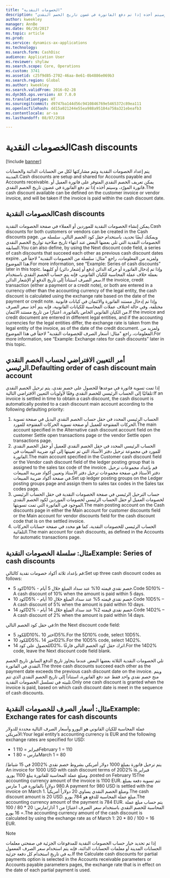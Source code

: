```yaml
---
title: "الخصومات النقدية"
description: "يتم إعداد الخصومات النقدية وتتم مشاركتها لكل من الحسابات الدائنة والحسابات المدينة.  يمكن تعريف الخصم النقدي المتوفر على فاتورة العميل أو فاتورة المورّد، وسيتم أخذه إذا تم دفع الفاتورة في غضون تاريخ الخصم النقدي."
author: kweekley
manager: AnnBe
ms.date: 06/20/2017
ms.topic: article
ms.prod: 
ms.service: dynamics-ax-applications
ms.technology: 
ms.search.form: CashDisc
audience: Application User
ms.reviewer: shylaw
ms.search.scope: Core, Operations
ms.custom: 3741
ms.assetid: c25f9d85-2702-46aa-8e61-0b4886e069b3
ms.search.region: Global
ms.author: kweekley
ms.search.validFrom: 2016-02-28
ms.dyn365.ops.version: AX 7.0.0
ms.translationtype: HT
ms.sourcegitcommit: d9747ba144d56c9410846769e5465372c89ea111
ms.openlocfilehash: dd15a021244e55ea988a95184a758a321ebeafb3
ms.contentlocale: ar-sa
ms.lasthandoff: 08/07/2018

---
```


# <a name="cash-discounts"></a><span data-ttu-id="4d1f0-104">الخصومات النقدية</span><span class="sxs-lookup"><span data-stu-id="4d1f0-104">Cash discounts</span></span>

[!include [banner](../includes/banner.md)]

<span data-ttu-id="4d1f0-105">يتم إعداد الخصومات النقدية وتتم مشاركتها لكل من الحسابات الدائنة والحسابات المدينة.</span><span class="sxs-lookup"><span data-stu-id="4d1f0-105">Cash discounts are setup and shared for Accounts payable and Accounts receivable.</span></span>  <span data-ttu-id="4d1f0-106">يمكن تعريف الخصم النقدي المتوفر على فاتورة العميل أو فاتورة المورّد، وسيتم أخذه إذا تم دفع الفاتورة في غضون تاريخ الخصم النقدي.</span><span class="sxs-lookup"><span data-stu-id="4d1f0-106">The cash discount available can be defined on the customer invoice or vendor invoice, and will be taken if the invoice is paid within the cash discount date.</span></span> 

## <a name="cash-discounts"></a><span data-ttu-id="4d1f0-107">الخصومات النقدية</span><span class="sxs-lookup"><span data-stu-id="4d1f0-107">Cash discounts</span></span>

<span data-ttu-id="4d1f0-108">يمكن إنشاء الخصومات النقدية للموردين أو العملاء في صفحة الخصومات النقدية.</span><span class="sxs-lookup"><span data-stu-id="4d1f0-108">Cash discounts for both customers or vendors can be created in the Cash discounts page.</span></span> <span data-ttu-id="4d1f0-109">ويمكنك أيضًا تحديد، باستخدام حقل كود الخصم التالي، سلسلة من الخصومات النقدية التي تلي بعضها البعض عند انتهاء تاريخ صلاحية تواريخ الخصم النقدي السابقة.</span><span class="sxs-lookup"><span data-stu-id="4d1f0-109">You can also define, by using the Next discount code field, a series of cash discounts that succeed each other as previous cash discount dates expire.</span></span> <span data-ttu-id="4d1f0-110">ولمزيد من المعلومات، راجع "مثال: سلسلة من الخصومات النقدية" لاحقاً في هذا الموضوع.</span><span class="sxs-lookup"><span data-stu-id="4d1f0-110">For more information, see “Example: Series of cash discounts” later in this topic.</span></span> <span data-ttu-id="4d1f0-111">وإذا تم إدخال الفاتورة أو حركة الدائن (دفع أو إشعار دائن) أو كليهما بعملة خلاف عملة المحاسبة للكيان القانوني، فإنه يتم حساب الخصم النقدي باستخدام سعر الصرف استناداً إلى تاريخ الدفع أو الإشعار الدائن.</span><span class="sxs-lookup"><span data-stu-id="4d1f0-111">If the invoice, credit transaction (either a payment or a credit note), or both are entered in a currency other than the accounting currency of the legal entity, the cash discount is calculated using the exchange rate based on the date of the payment or credit note.</span></span> <span data-ttu-id="4d1f0-112">وإذا تم إدخال مستند الفاتورة والائتمان في كيانات قانونية مختلفة، وفي حالة اختلاف عملات المحاسبة للكيانات القانونية، فإنه يتم أخذ سعر الصرف من الكيان القانوني الخاص بالفاتورة، اعتبارًا من تاريخ مستند الائتمان.</span><span class="sxs-lookup"><span data-stu-id="4d1f0-112">If the invoice and credit document are entered in different legal entities, and if the accounting currencies for the legal entities differ, the exchange rate is taken from the legal entity of the invoice, as of the date of the credit document.</span></span> <span data-ttu-id="4d1f0-113">ولمزيد من المعلومات، راجع "مثال: أسعار الصرف للخصومات النقدية" لاحقاً في هذا الموضوع.</span><span class="sxs-lookup"><span data-stu-id="4d1f0-113">For more information, see “Example: Exchange rates for cash discounts” later in this topic.</span></span>

## <a name="defaulting-order-of-cash-discount-main-account"></a><span data-ttu-id="4d1f0-114">أمر التعيين الافتراضي لحساب الخصم النقدي الرئيسي.</span><span class="sxs-lookup"><span data-stu-id="4d1f0-114">Defaulting order of cash discount main account</span></span>

<span data-ttu-id="4d1f0-115">إذا تمت تسوية فاتورة في موعدها للحصول على خصم نقدي، يتم ترحيل الخصم النقدي تلقائيًا إلى الحساب الرئيسي للخصم النقدي وفقًا لأولويات التعيين الافتراضي التالية:</span><span class="sxs-lookup"><span data-stu-id="4d1f0-115">If an invoice is settled in time to obtain a cash discount, the cash discount is automatically posted to a cash discount main account according to the following defaulting priority:</span></span>
1.  <span data-ttu-id="4d1f0-116">الحساب الرئيسي المحدد في حقل حساب الخصم النقدي البديل في صفحة تسوية الحركات المفتوحة للعميل أو صفحة تسوية الحركات المفتوحة للمورد.</span><span class="sxs-lookup"><span data-stu-id="4d1f0-116">The main account specified in the Alternative cash discount account field on the customer Settle open transactions page or the vendor Settle open transactions page.</span></span>
2.  <span data-ttu-id="4d1f0-117">الحساب الرئيسي المحدد في حقل الخصم النقدي للعميل أو حقل الخصم النقدي للمورد في مجموعة ترحيل دفتر الأستاذ التي تم تعيينها إلى كود ضريبة المبيعات في الفاتورة.</span><span class="sxs-lookup"><span data-stu-id="4d1f0-117">The main account specified in the Customer cash discount field or the Vendor cash discount field of the ledger posting group that is assigned to the sales tax code of the invoice.</span></span> <span data-ttu-id="4d1f0-118">قم بإعداد مجموعات ترحيل دفتر الأستاذ في صفحة مجموعات ترحيل دفتر الأستاذ وتعيين أكواد ضريبة المبيعات في صفحة أكواد ضريبة المبيعات.</span><span class="sxs-lookup"><span data-stu-id="4d1f0-118">Set up ledger posting groups on the Ledger posting groups page and assign them to sales tax codes in the Sales tax codes page.</span></span>
3.  <span data-ttu-id="4d1f0-119">حساب الترحيل الرئيسي في صفحة الخصومات النقدية في حقل الحساب الرئيسي لخصومات العميل أو حقل الحساب الرئيسي لخصومات الموردين لكود الخصم النقدي الموجود في الفاتورة التي تمت تسويتها.</span><span class="sxs-lookup"><span data-stu-id="4d1f0-119">The main posting account on the Cash discounts page in either the Main account for customer discounts field or the Main account for vendor discounts field for the cash discount code that is on the settled invoice.</span></span>
4.  <span data-ttu-id="4d1f0-120">الحساب الرئيسي للخصومات النقدية، كما هو محدد في صفحة حسابات الحركات التلقائية.</span><span class="sxs-lookup"><span data-stu-id="4d1f0-120">The main account for cash discounts, as defined in the Accounts for automatic transactions page.</span></span>

## <a name="example-series-of-cash-discounts"></a><span data-ttu-id="4d1f0-121"> مثال: سلسلة الخصومات النقدية</span><span class="sxs-lookup"><span data-stu-id="4d1f0-121">Example: Series of cash discounts</span></span>
<span data-ttu-id="4d1f0-122">قم بإعداد ثلاثة أكواد خصومات نقدية كالتالي:</span><span class="sxs-lookup"><span data-stu-id="4d1f0-122">Set up three cash discount codes as follows:</span></span>
-   <span data-ttu-id="4d1f0-123">كود 5D10% - خصم نقدي قيمته 10% عند سداد المبلغ خلال 5 أيام.</span><span class="sxs-lookup"><span data-stu-id="4d1f0-123">Code 5D10% – A cash discount of 10% when the amount is paid within 5 days.</span></span>
-   <span data-ttu-id="4d1f0-124">كود 10D5% - خصم نقدي قيمته 5% عند سداد المبلغ خلال 10 أيام.</span><span class="sxs-lookup"><span data-stu-id="4d1f0-124">Code 10D5% – A cash discount of 5% when the amount is paid within 10 days.</span></span>
-   <span data-ttu-id="4d1f0-125">كود 14D2% - خصم نقدي قيمته 2% عند سداد المبلغ خلال 14 أيام.</span><span class="sxs-lookup"><span data-stu-id="4d1f0-125">Code 14D2% – A cash discount of 2% when the amount is paid within 14 days.</span></span>

<span data-ttu-id="4d1f0-126">في حقل كود الخصم التالي:</span><span class="sxs-lookup"><span data-stu-id="4d1f0-126">In the Next discount code field:</span></span>
-   <span data-ttu-id="4d1f0-127">للكود 5D10%، اختر 10D5%.</span><span class="sxs-lookup"><span data-stu-id="4d1f0-127">For the 5D10% code, select 10D5%.</span></span>
-   <span data-ttu-id="4d1f0-128">للكود 10D5%، اختر 14D2%.</span><span class="sxs-lookup"><span data-stu-id="4d1f0-128">For the 10D5% code, select 14D2%.</span></span>
-   <span data-ttu-id="4d1f0-129">للحصول على كود 14D2%، اترك حقل كود الخصم التالي فارغًا.</span><span class="sxs-lookup"><span data-stu-id="4d1f0-129">For the 14D2% code, leave the Next discount code field blank.</span></span>

<span data-ttu-id="4d1f0-130">تلي الخصومات النقدية الثلاثة بعضها البعض عندما يتجاوز تاريخ الدفع السابق تاريخ الخصم النقدي في الفاتورة.</span><span class="sxs-lookup"><span data-stu-id="4d1f0-130">The three cash discounts succeed each other as the payment date exceeds the previous cash discount date on the invoice.</span></span> <span data-ttu-id="4d1f0-131">ويتم منح خصم نقدي واحد فقط عند دفع الفاتورة، استناداً إلى تاريخ الخصم النقدي الذي تتم تلبيته في تسلسل الخصومات النقدية.</span><span class="sxs-lookup"><span data-stu-id="4d1f0-131">Only one cash discount is granted when the invoice is paid, based on which cash discount date is meet in the sequence of cash discounts.</span></span>

## <a name="example-exchange-rates-for-cash-discounts"></a><span data-ttu-id="4d1f0-132"> مثال: أسعار الصرف للخصومات النقدية</span><span class="sxs-lookup"><span data-stu-id="4d1f0-132">Example: Exchange rates for cash discounts</span></span>
<span data-ttu-id="4d1f0-133">عملة المحاسبة للكيان القانوني هو اليورو وأسعار الصرف التالية محددة للدولار الأمريكي:</span><span class="sxs-lookup"><span data-stu-id="4d1f0-133">Your legal entity’s accounting currency is EUR and the following exchange rates are specified for USD:</span></span>
-   <span data-ttu-id="4d1f0-134">1 فبراير = 110</span><span class="sxs-lookup"><span data-stu-id="4d1f0-134">February 1 = 110</span></span>
-   <span data-ttu-id="4d1f0-135">1 مارس = 80</span><span class="sxs-lookup"><span data-stu-id="4d1f0-135">March 1 = 80</span></span>

<span data-ttu-id="4d1f0-136">‏‫يتم ترحيل فاتورة بمبلغ 1000 دولار أمريكي بشروط خصم نقدي 20D2% في 15 شباط/فبراير.</span><span class="sxs-lookup"><span data-stu-id="4d1f0-136">An invoice for 1000 USD with cash discount terms of 20D2% is posted on February 15.</span></span> <span data-ttu-id="4d1f0-137">ومبلغ عملة المحاسبة للفاتورة يبلغ 1100 يورو.‬</span><span class="sxs-lookup"><span data-stu-id="4d1f0-137">The accounting currency amount of the invoice is 1100 EUR.</span></span> <span data-ttu-id="4d1f0-138">تتم تسوية دفعة بمبلغ 980 دولاراً بالفاتورة في 1 مارس.</span><span class="sxs-lookup"><span data-stu-id="4d1f0-138">A payment for 980 USD is settled with the invoice on March 1.</span></span> <span data-ttu-id="4d1f0-139">ومبلغ الخصم النقدي يساوي 20 دولاراً أمريكياً.‬</span><span class="sxs-lookup"><span data-stu-id="4d1f0-139">The cash discount amount is 20 USD.</span></span> <span data-ttu-id="4d1f0-140">مبلغ عملة المحاسبة للدفع هو 784 يورو.</span><span class="sxs-lookup"><span data-stu-id="4d1f0-140">The accounting currency amount of the payment is 784 EUR.</span></span> <span data-ttu-id="4d1f0-141">يتم حساب مبلغ عملة المحاسبة للخصم النقدي باستخدام سعر الصرف اعتبارًا من 1 آذار/مارس: 20 \* 80‏ / 100 = 16 يورو.</span><span class="sxs-lookup"><span data-stu-id="4d1f0-141">The accounting currency amount of the cash discount is calculated by using the exchange rate as of March 1: 20 \* 80 / 100 = 16 EUR.</span></span>

> [!NOTE]
> <span data-ttu-id="4d1f0-142">إذا تم تحديد خيار حساب الخصومات النقدية للمدفوعات الجزئية في صفحتي معلمات الحسابات المدينة أو معلمات الحسابات الدائنة، فإنه يتم استخدام سعر الصرف المعمول به في تاريخ استخدام كل دفعة جزئية.</span><span class="sxs-lookup"><span data-stu-id="4d1f0-142">If the Calculate cash discounts for partial payments option is selected in the Accounts receivable parameters or Accounts payable parameters pages, the exchange rate that is in effect on the date of each partial payment is used.</span></span> 


